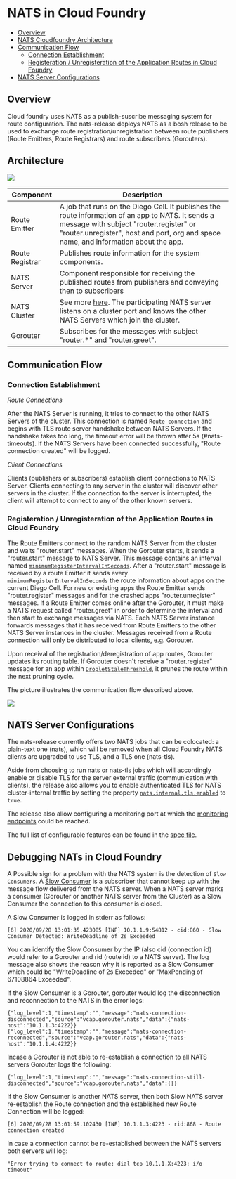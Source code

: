 # NATS in Cloud Foundry
<!-- TOC -->

- [Overview](#overview)
- [NATS Cloudfoundry Architecture](#nats-cloudfoundry-architecture)
- [Communication Flow](#communication-flow)
    - [Connection Establishment](#connection-establishment)
    - [Registeration / Unregisteration of the Application Routes in Cloud Foundry](#registeration-unregisteration-of-the-application-routes-in-cloud-foundry)
- [NATS Server Configurations](#nats-server-configurations)

<!-- /TOC -->


## Overview

Cloud foundry uses NATS as a publish-suscribe messaging system for route configuration. The nats-release deploys NATS as a bosh release to be used to exchange route registration/unregistration between route publishers (Route Emitters, Route Registrars) and route subscribers (Gorouters).
## Architecture
![](https://github.tools.sap/cloudfoundry/cf-docs/blob/master/images/cfi/cf-routing.png)

| Component | Description   |
|---|---|
|  Route Emitter | A job that runs on the Diego Cell. It publishes the route information of an app to NATS. It sends a message with subject "router.register" or "router.unregister", host and port, org and space name, and information about the app. |
| Route Registrar | Publishes route information for the system components.  |
| NATS Server | Component responsible for receiving the published routes from publishers and conveying then to subscribers  |
| NATS Cluster  | See more [here](https://docs.nats.io/nats-server/configuration/clustering). The participating NATS server listens on a cluster port and knows the other NATS Servers which join the cluster.|
| Gorouter | Subscribes for the messages with subject "router.*" and "router.greet". |


## Communication Flow

### Connection Establishment

*Route Connections*

After the NATS Server is running, it tries to connect to the other NATS Servers of the cluster. This connection is named `Route connection` and begins with TLS route server handshake between NATS Servers. If the handshake takes too long, the timeout error will be thrown after 5s (#nats-timeouts). If the NATS Servers have been connected successfully, "Route connection created" will be logged.   

*Client Connections*

Clients (publishers or subscribers) establish client connections to NATS Server. Clients connecting to any server in the cluster will discover other servers in the cluster. If the connection to the server is interrupted, the client will attempt to connect to any of the other known servers.

### Registeration / Unregisteration of the Application Routes in Cloud Foundry

The Route Emitters connect to the random NATS Server from the cluster and waits "router.start" messages. When the Gorouter starts, it sends a "router.start" message to NATS Server. This message contains an interval named [`minimumRegisterIntervalInSeconds`](https://github.com/cloudfoundry/gorouter/blob/d3233554871490f465b879bd76f4fa17a63823df/common/component.go#L101). After a "router.start" message is received by a route Emitter it sends every `minimumRegisterIntervalInSeconds` the route information about apps on the current Diego Cell. For new or existing apps the Route Emitter sends "router.register" messages and for the crashed apps "router.unregister" messages. If a Route Emitter comes online after the Gorouter, it must make a NATS request called "router.greet" in order to determine the interval and then start to exchange messages via NATS.
Each NATS Server instance forwards messages that it has received from Route Emitters to the other NATS Server instances in the cluster. Messages received from a Route connection will only be distributed to local clients, e.g. Gorouter.

Upon receival of the registration/deregistration of app routes, Gorouter updates its routing table. If Gorouter doesn't receive a "router.register" message for an app within [`DropletStaleThreshold`](https://github.com/cloudfoundry/gorouter/blob/7ee1978426ec3a1b6702b758339a64fba044344c/config/config.go#L290), it prunes the route within the next pruning cycle.

The picture illustrates the communication flow described above.

![](https://github.tools.sap/cloudfoundry/cf-docs/blob/master/images/cfi/communication_flow.png)

## NATS Server Configurations

The nats-release currently offers two NATS jobs that can be colocated: a plain-text one (nats), which will be removed when all Cloud Foundry NATS clients are upgraded to use TLS, and a TLS one (nats-tls).

Aside from choosing to run nats or nats-tls jobs which will accordingly enable or disable TLS for the server external traffic (communication with clients), the release also allows you to enable authenticated TLS for NATS cluster-internal traffic by setting the property [`nats.internal.tls.enabled`](https://github.com/cloudfoundry/nats-release/blob/a626be571d06b81004b247d58f5abf74a143346e/jobs/nats-tls/spec#L83) to `true`.

The release also allow configuring a monitoring port at which the [monitoring endpoints](https://docs.nats.io/nats-server/configuration/monitoring#monitoring-endpoints) could be reached.

The full list of configurable features can be found in the [spec file](https://github.com/cloudfoundry/nats-release/blob/release/jobs/nats-tls/spec).


 ## Debugging NATs in Cloud Foundry
 A Possible sign for a problem with the NATS system is the detection of `Slow Consumers`. A [Slow Consumer](https://docs.nats.io/nats-server/nats_admin/slow_consumers) is a subscriber that cannot keep up with the message flow delivered from the NATS server. When a NATS server marks a consumer (Gorouter or another NATS server from the Cluster) as a Slow Consumer the connection to this consumer is closed.

A Slow Consumer is logged in stderr as follows:
  ```
  [6] 2020/09/28 13:01:35.423085 [INF] 10.1.1.9:54812 - cid:860 - Slow Consumer Detected: WriteDeadline of 2s Exceeded

  ```
  You can identify the Slow Consumer by the IP (also cid (connection id) would refer to a Gorouter and rid (route id) to a NATS server). The log message also shows the reason why it is reported as a Slow Consumer which could be "WriteDeadline of 2s Exceeded" or "MaxPending of 67108864 Exceeded".

  If the Slow Consumer is a Gorouter, gorouter would log the disconnection and reconnection to the NATS in the error logs:

  ```
  {"log_level":1,"timestamp":"","message":"nats-connection-disconnected","source":"vcap.gorouter.nats","data":{"nats-host":"10.1.1.3:4222}}
  {"log_level":1,"timestamp":"","message":"nats-connection-reconnected","source":"vcap.gorouter.nats","data":{"nats-host":"10.1.1.4:4222}}
  ```
  Incase a Gorouter is not able to re-establish a connection to all NATS servers Gorouter logs the following:

  ```
  {"log_level":1,"timestamp":"","message":"nats-connection-still-disconnected","source":"vcap.gorouter.nats","data":{}}
  ```

If the Slow Consumer is another NATS server, then both Slow NATS server re-establish the Route connection and the established new Route Connection will be logged:

  ```
  [6] 2020/09/28 13:01:59.102430 [INF] 10.1.1.3:4223 - rid:868 - Route connection created
  ```
  In case a connection cannot be re-established between the NATS servers both servers will log:
  ```
  "Error trying to connect to route: dial tcp 10.1.1.X:4223: i/o timeout"
  ```
